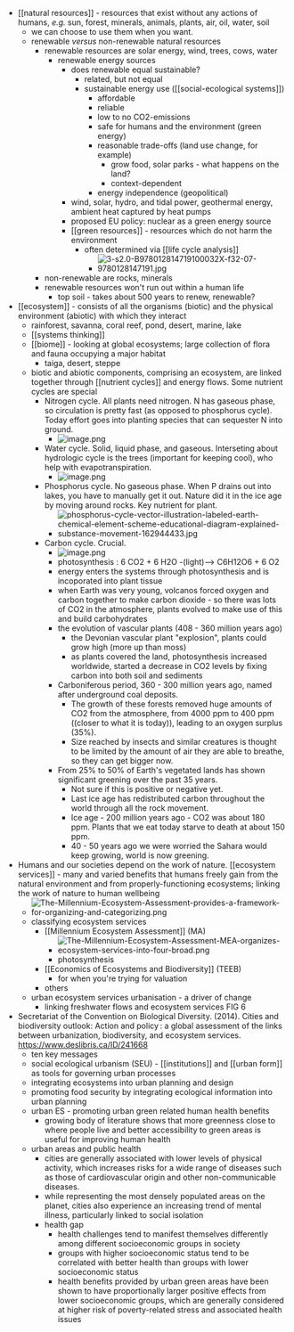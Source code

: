 - [[natural resources]] - resources that exist without any actions of humans, _e.g._ sun, forest, minerals, animals, plants, air, oil, water, soil
	- we can choose to use them when you want.
	- renewable _versus_ non-renewable natural resources
		- renewable resources are solar energy, wind, trees, cows, water
			- renewable energy sources
				- does renewable equal sustainable?
					- related, but not equal
					- sustainable energy use ([[social-ecological systems]])
						- affordable
						- reliable
						- low to no CO2-emissions
						- safe for humans and the environment (green energy)
						- reasonable trade-offs (land use change, for example)
							- grow food, solar parks - what happens on the land?
							- context-dependent
						- energy independence (geopolitical)
				- wind, solar, hydro, and tidal power, geothermal energy, ambient heat captured by heat pumps
				- proposed EU policy: nuclear as a green energy source
				- [[green resources]] - resources which do not harm the environment
					- often determined via [[life cycle analysis]]
						- ![3-s2.0-B978012814719100032X-f32-07-9780128147191.jpg](../assets/3-s2.0-B978012814719100032X-f32-07-9780128147191_1639812346583_0.jpg)
		- non-renewable are rocks, minerals
		- renewable resources won't run out within a human life
			- top soil - takes about 500 years to renew, renewable?
- [[ecosystem]] - consists of all the organisms (biotic) and the physical environment (abiotic) with which they interact
	- rainforest, savanna, coral reef, pond, desert, marine, lake
	- [[systems thinking]]
	- [[biome]] - looking at global ecosystems; large collection of flora and fauna occupying a major habitat
		- taiga, desert, steppe
	- biotic and abiotic components, comprising an ecosystem, are linked together through [[nutrient cycles]] and energy flows. Some nutrient cycles are special
		- Nitrogen cycle. All plants need nitrogen. N has gaseous phase, so circulation is pretty fast (as opposed to phosphorus cycle). Today effort goes into planting species that can sequester N into ground.
			- ![image.png](../assets/image_1639813131147_0.png)
		- Water cycle. Solid, liquid phase, and gaseous. Interseting about hydrologic cycle is the trees (important for keeping cool), who help with evapotranspiration.
			- ![image.png](../assets/image_1639813231187_0.png)
		- Phosphorus cycle. No gaseous phase. When P drains out into lakes, you have to manually get it out. Nature did it in the ice age by moving around rocks. Key nutrient for plant.
			- ![phosphorus-cycle-vector-illustration-labeled-earth-chemical-element-scheme-educational-diagram-explained-substance-movement-162944433.jpg](../assets/phosphorus-cycle-vector-illustration-labeled-earth-chemical-element-scheme-educational-diagram-explained-substance-movement-162944433_1639813278501_0.jpg)
		- Carbon cycle. Crucial.
			- ![image.png](../assets/image_1639813329206_0.png)
			- photosynthesis : 6 CO2 + 6 H2O -(light)--> C6H12O6 + 6 O2
			- energy enters the systems through photosynthesis and is incoporated into plant tissue
			- when Earth was very young, volcanos forced oxygen and carbon together to make carbon dioxide - so there was lots of CO2 in the atmosphere, plants evolved to make use of this and build carbohydrates
			- the evolution of vascular plants (408 - 360 million years ago)
				- the Devonian vascular plant "explosion", plants could grow high (more up than moss)
				- as plants covered the land, photosynthesis increased worldwide, started a decrease in CO2 levels by fixing carbon into both soil and sediments
			- Carboniferous period, 360 - 300 million years ago, named after underground coal deposits.
				- The growth of these forests removed huge amounts of CO2 from the atmosphere, from 4000 ppm  to 400 ppm ((closer to what it is today)), leading to an oxygen surplus (35%).
				- Size reached by insects and similar creatures is thought to be limited by the amount of air they are able to breathe, so they can get bigger now.
			- From 25% to 50% of Earth's vegetated lands has shown significant greening over the past 35 years.
				- Not sure if this is positive or negative yet.
				- Last ice age has redistributed carbon throughout the world through all the rock movement.
				- Ice age - 200 million years ago - CO2 was about 180 ppm. Plants that we eat today starve to death at about 150 ppm.
				- 40 - 50 years ago we were worried the Sahara would keep growing, world is now greening.
- Humans and our societies depend on the work of nature. [[ecosystem services]] - many and varied benefits that humans freely gain from the natural environment and from properly-functioning ecosystems; linking the work of nature to human wellbeing
	- ![The-Millennium-Ecosystem-Assessment-provides-a-framework-for-organizing-and-categorizing.png](../assets/The-Millennium-Ecosystem-Assessment-provides-a-framework-for-organizing-and-categorizing_1639989400792_0.png)
	- classifying ecosystem services
		- [[Millennium Ecosystem Assessment]] (MA)
			- ![The-Millennium-Ecosystem-Assessment-MEA-organizes-ecosystem-services-into-four-broad.png](../assets/The-Millennium-Ecosystem-Assessment-MEA-organizes-ecosystem-services-into-four-broad_1639989439528_0.png)
			- photosynthesis
		- [[Economics of Ecosystems and Biodiversity]] (TEEB)
			- for when you're trying for valuation
		- others
	- urban ecosystem services urbanisation - a driver of change
		- linking freshwater flows and ecosystem services  FIG 6
- Secretariat of the Convention on Biological Diversity. (2014). Cities and biodiversity outlook: Action and policy : a global assessment of the links between urbanization, biodiversity, and ecosystem services. https://www.deslibris.ca/ID/241668
	- ten key messages
	- social ecological urbanism (SEU) - [[institutions]] and [[urban form]] as tools for governing urban processes
	- integrating ecosystems into urban planning and design
	- promoting food security by integrating ecological information into urban planning
	- urban ES - promoting urban green related human health benefits
		- growing body of literature shows that more greenness close to where people live and better accessibility to green areas is useful for improving human health
	- urban areas and public health
		- cities are generally associated with lower levels of physical activity, which increases risks for a wide range of diseases such as those of cardiovascular origin and other non-communicable diseases.
		- while representing the most densely populated areas on the planet, cities also experience an increasing trend of mental illness, particularly linked to social isolation
		- health gap
			- health challenges tend to manifest themselves differently among different socioeconomic groups in society
			- groups with higher socioeconomic status tend to be correlated with better health than groups with lower socioeconomic status
			- health benefits provided by urban green areas have been shown to have proportionally larger positive effects from lower socioeconomic groups, which are generally considered at higher risk of poverty-related stress and associated health issues